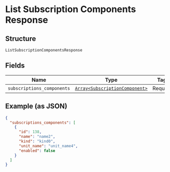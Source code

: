 
# List Subscription Components Response

## Structure

`ListSubscriptionComponentsResponse`

## Fields

| Name | Type | Tags | Description |
|  --- | --- | --- | --- |
| `subscriptions_components` | [`Array<SubscriptionComponent>`](../../doc/models/subscription-component.md) | Required | - |

## Example (as JSON)

```json
{
  "subscriptions_components": [
    {
      "id": 138,
      "name": "name2",
      "kind": "kind0",
      "unit_name": "unit_name4",
      "enabled": false
    }
  ]
}
```

